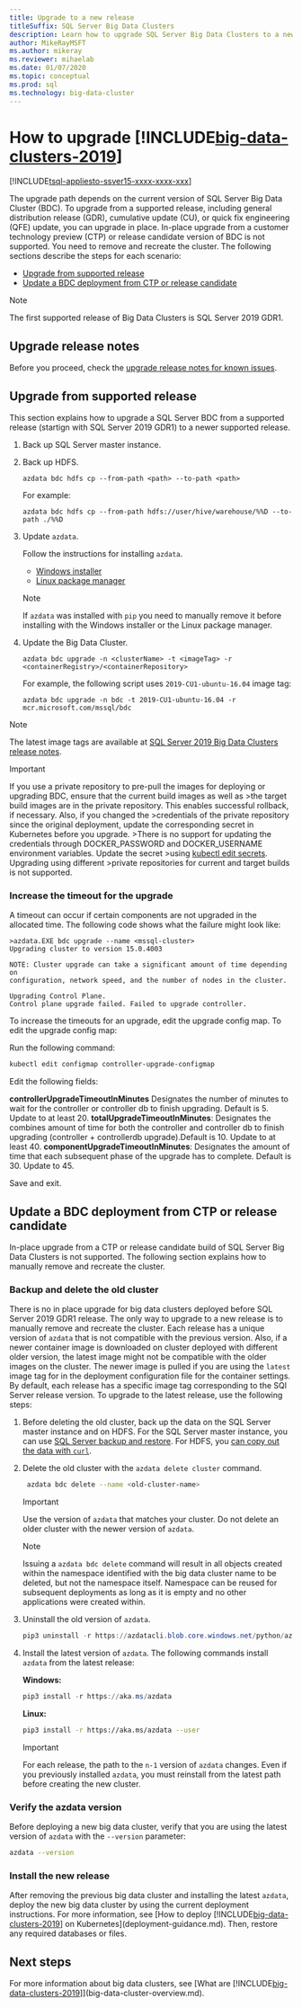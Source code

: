 ```yaml
---
title: Upgrade to a new release
titleSuffix: SQL Server Big Data Clusters
description: Learn how to upgrade SQL Server Big Data Clusters to a new release.
author: MikeRayMSFT 
ms.author: mikeray
ms.reviewer: mihaelab
ms.date: 01/07/2020
ms.topic: conceptual
ms.prod: sql
ms.technology: big-data-cluster
---
```


# How to upgrade [!INCLUDE[big-data-clusters-2019](../includes/ssbigdataclusters-ss-nover.md)]

[!INCLUDE[tsql-appliesto-ssver15-xxxx-xxxx-xxx](../includes/tsql-appliesto-ssver15-xxxx-xxxx-xxx.md)]

The upgrade path depends on the current version of SQL Server Big Data Cluster (BDC). To upgrade from a supported release, including general distribution release (GDR), cumulative update (CU), or quick fix engineering (QFE) update, you can upgrade in place. In-place upgrade from a customer technology preview (CTP) or release candidate version of BDC is not supported. You need to remove and recreate the cluster. The following sections describe the steps for each scenario:

- [Upgrade from supported release](#upgrade-from-supported-release)
- [Update a BDC deployment from CTP or release candidate](#update-a-bdc-deployment-from-ctp-or-release-candidate)

>[!NOTE]
>The first supported release of Big Data Clusters is SQL Server 2019 GDR1.

## Upgrade release notes

Before you proceed, check the [upgrade release notes for known issues](release-notes-big-data-cluster.md#known-issues).

## Upgrade from supported release

This section explains how to upgrade a SQL Server BDC from a supported release (startign with SQL Server 2019 GDR1) to a newer supported release.

1. Back up SQL Server master instance.
2. Back up HDFS.

   ```
   azdata bdc hdfs cp --from-path <path> --to-path <path>
   ```
   
   For example: 

   ```
   azdata bdc hdfs cp --from-path hdfs://user/hive/warehouse/%%D --to-path ./%%D
   ```

3. Update `azdata`.

   Follow the instructions for installing `azdata`. 
   - [Windows installer](/deploy-install-azdata-installer.md#install-azdata-with-the-microsoft-windows-installer)
   - [Linux package manager](deploy-install-azdata-linux-package.md)

   >[!NOTE]
   >If `azdata` was installed with `pip` you need to manually remove it before installing with the Windows installer or the Linux package manager.

1. Update the Big Data Cluster.

   ```
   azdata bdc upgrade -n <clusterName> -t <imageTag> -r <containerRegistry>/<containerRepository>
   ```

   For example, the following script uses `2019-CU1-ubuntu-16.04` image tag:

   ```
   azdata bdc upgrade -n bdc -t 2019-CU1-ubuntu-16.04 -r mcr.microsoft.com/mssql/bdc
   ```

>[!NOTE]
>The latest image tags are available at [SQL Server 2019 Big Data Clusters release notes](release-notes-big-data-cluster.md).

>[!IMPORTANT]
>If you use a private repository to pre-pull the images for deploying or upgrading BDC, ensure that the current build images as well as >the target build images are in the private repository. This enables successful rollback, if necessary. Also, if you changed the >credentials of the private repository since the original deployment, update the corresponding secret in Kubernetes before you upgrade. >There is no support for updating the credentials through DOCKER_PASSWORD and DOCKER_USERNAME environment variables. Update the secret >using [kubectl edit secrets](https://kubernetes.io/docs/concepts/configuration/secret/#editing-a-secret). Upgrading using different >private repositories for current and target builds is not supported.

### Increase the timeout for the upgrade

A timeout can occur if certain components are not upgraded in the allocated time. The following code shows what the failure might look like:

   ```
   >azdata.EXE bdc upgrade --name <mssql-cluster>
   Upgrading cluster to version 15.0.4003

   NOTE: Cluster upgrade can take a significant amount of time depending on
   configuration, network speed, and the number of nodes in the cluster.

   Upgrading Control Plane.
   Control plane upgrade failed. Failed to upgrade controller.
   ```

To increase the timeouts for an upgrade, edit the upgrade config map. To edit the upgrade config map:

Run the following command:

   ```bash
   kubectl edit configmap controller-upgrade-configmap
   ```

Edit the following fields:

   **controllerUpgradeTimeoutInMinutes** Designates the number of minutes to wait for the controller or controller db to finish upgrading. Default is 5. Update to at least 20.
   **totalUpgradeTimeoutInMinutes**: Designates the combines amount of time for both the controller and controller db to finish upgrading (controller + controllerdb upgrade).Default is 10. Update to at least 40.
   **componentUpgradeTimeoutInMinutes**: Designates the amount of time that each subsequent phase of the upgrade has to complete. Default is 30. Update to 45.

Save and exit.

## Update a BDC deployment from CTP or release candidate

In-place upgrade from a CTP or release candidate build of SQL Server Big Data Clusters is not supported. The following section explains how to manually remove and recreate the cluster.

### Backup and delete the old cluster

There is no in place upgrade for big data clusters deployed before SQL Server 2019 GDR1 release. The only way to upgrade to a new release is to manually remove and recreate the cluster. Each release has a unique version of `azdata` that is not compatible with the previous version. Also, if a newer container image is downloaded on cluster deployed with different older version, the latest image might not be compatible with the older images on the cluster. The newer image is pulled if you are using the `latest` image tag for in the deployment configuration file for the container settings. By default, each release has a specific image tag corresponding to the SQl Server release version. To upgrade to the latest release, use the following steps:

1. Before deleting the old cluster, back up the data on the SQL Server master instance and on HDFS. For the SQL Server master instance, you can use [SQL Server backup and restore](data-ingestion-restore-database.md). For HDFS, you [can copy out the data with `curl`](data-ingestion-curl.md).

1. Delete the old cluster with the `azdata delete cluster` command.

   ```bash
    azdata bdc delete --name <old-cluster-name>
   ```

   > [!Important]
   > Use the version of `azdata` that matches your cluster. Do not delete an older cluster with the newer version of `azdata`.

   > [!Note]
   > Issuing a `azdata bdc delete` command will result in all objects created within the namespace identified with the big data cluster name to be deleted, but not the namespace itself. Namespace can be reused for subsequent deployments as long as it is empty and no other applications were created within.

1. Uninstall the old version of `azdata`.

   ```powershell
   pip3 uninstall -r https://azdatacli.blob.core.windows.net/python/azdata/2019-rc1/requirements.txt
   ```

1. Install the latest version of `azdata`. The following commands install `azdata` from the latest release:

   **Windows:**

   ```powershell
   pip3 install -r https://aka.ms/azdata
   ```

   **Linux:**

   ```bash
   pip3 install -r https://aka.ms/azdata --user
   ```

   > [!IMPORTANT]
   > For each release, the path to the `n-1` version of `azdata` changes. Even if you previously installed `azdata`, you must reinstall from the latest path before creating the new cluster.

### <a id="azdataversion"></a> Verify the azdata version

Before deploying a new big data cluster, verify that you are using the latest version of `azdata` with the `--version` parameter:

```bash
azdata --version
```

### Install the new release

After removing the previous big data cluster and installing the latest `azdata`, deploy the new big data cluster by using the current deployment instructions. For more information, see [How to deploy [!INCLUDE[big-data-clusters-2019](../includes/ssbigdataclusters-ss-nover.md)] on Kubernetes](deployment-guidance.md). Then, restore any required databases or files.

## Next steps

For more information about big data clusters, see [What are [!INCLUDE[big-data-clusters-2019](../includes/ssbigdataclusters-ss-nover.md)]](big-data-cluster-overview.md).
